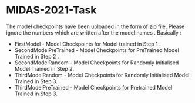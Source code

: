 # MIDAS-2021-Task
The model checkpoints have been uploaded in the form of zip file. Please ignore the numbers which are written after the model names .
Basically :
<ul>
  <li>
    FirstModel - Model Checkpoints for Model trained in Step 1 .
  </li>
  <li>
    SecondModelPreTrained - Model Checkpoints for PreTrained Model Trained in Step 2 .
  </li>
  <li>
    SecondModelRandom - Model Checkpoints for Randomly Initialised Model Trained in Step 2.
  </li>
  <li>
    ThirdModelRandom - Model Checkpoints for Randomly Initialised Model Trained in Step 3.
  </li>
  <li>
    ThirdModelPreTrained - Model Checkpoints for Pretrained Model Trained in Step 3.
  </li>
</ul>


  
   
